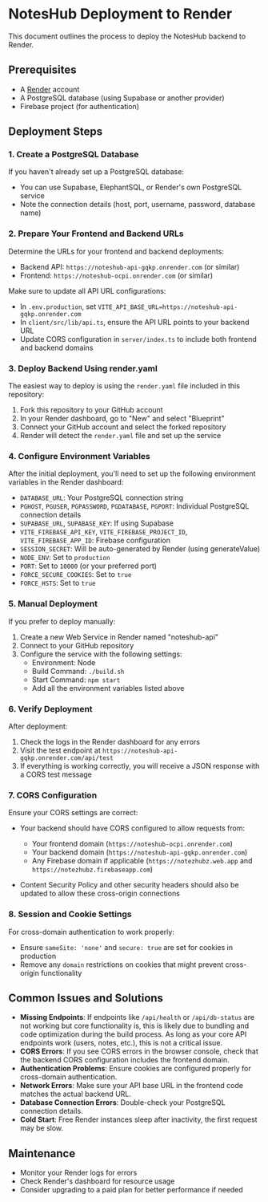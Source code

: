 # NotesHub Deployment to Render

This document outlines the process to deploy the NotesHub backend to Render.

## Prerequisites

- A [Render](https://render.com) account
- A PostgreSQL database (using Supabase or another provider)
- Firebase project (for authentication)

## Deployment Steps

### 1. Create a PostgreSQL Database

If you haven't already set up a PostgreSQL database:
- You can use Supabase, ElephantSQL, or Render's own PostgreSQL service
- Note the connection details (host, port, username, password, database name)

### 2. Prepare Your Frontend and Backend URLs

Determine the URLs for your frontend and backend deployments:

- Backend API: `https://noteshub-api-gqkp.onrender.com` (or similar)
- Frontend: `https://noteshub-ocpi.onrender.com` (or similar)

Make sure to update all API URL configurations:

- In `.env.production`, set `VITE_API_BASE_URL=https://noteshub-api-gqkp.onrender.com`
- In `client/src/lib/api.ts`, ensure the API URL points to your backend URL
- Update CORS configuration in `server/index.ts` to include both frontend and backend domains

### 3. Deploy Backend Using render.yaml

The easiest way to deploy is using the `render.yaml` file included in this repository:

1. Fork this repository to your GitHub account
2. In your Render dashboard, go to "New" and select "Blueprint"
3. Connect your GitHub account and select the forked repository
4. Render will detect the `render.yaml` file and set up the service

### 4. Configure Environment Variables

After the initial deployment, you'll need to set up the following environment variables in the Render dashboard:

- `DATABASE_URL`: Your PostgreSQL connection string
- `PGHOST`, `PGUSER`, `PGPASSWORD`, `PGDATABASE`, `PGPORT`: Individual PostgreSQL connection details
- `SUPABASE_URL`, `SUPABASE_KEY`: If using Supabase
- `VITE_FIREBASE_API_KEY`, `VITE_FIREBASE_PROJECT_ID`, `VITE_FIREBASE_APP_ID`: Firebase configuration
- `SESSION_SECRET`: Will be auto-generated by Render (using generateValue)
- `NODE_ENV`: Set to `production`
- `PORT`: Set to `10000` (or your preferred port)
- `FORCE_SECURE_COOKIES`: Set to `true`
- `FORCE_HSTS`: Set to `true`

### 5. Manual Deployment

If you prefer to deploy manually:

1. Create a new Web Service in Render named "noteshub-api"
2. Connect to your GitHub repository
3. Configure the service with the following settings:
   - Environment: Node
   - Build Command: `./build.sh`
   - Start Command: `npm start`
   - Add all the environment variables listed above

### 6. Verify Deployment

After deployment:

1. Check the logs in the Render dashboard for any errors
2. Visit the test endpoint at `https://noteshub-api-gqkp.onrender.com/api/test`
3. If everything is working correctly, you will receive a JSON response with a CORS test message

### 7. CORS Configuration

Ensure your CORS settings are correct:

- Your backend should have CORS configured to allow requests from:
  - Your frontend domain (`https://noteshub-ocpi.onrender.com`)
  - Your backend domain (`https://noteshub-api-gqkp.onrender.com`)
  - Any Firebase domain if applicable (`https://notezhubz.web.app` and `https://notezhubz.firebaseapp.com`)

- Content Security Policy and other security headers should also be updated to allow these cross-origin connections

### 8. Session and Cookie Settings

For cross-domain authentication to work properly:

- Ensure `sameSite: 'none'` and `secure: true` are set for cookies in production
- Remove any `domain` restrictions on cookies that might prevent cross-origin functionality

## Common Issues and Solutions

- **Missing Endpoints**: If endpoints like `/api/health` or `/api/db-status` are not working but core functionality is, this is likely due to bundling and code optimization during the build process. As long as your core API endpoints work (users, notes, etc.), this is not a critical issue.
- **CORS Errors**: If you see CORS errors in the browser console, check that the backend CORS configuration includes the frontend domain.
- **Authentication Problems**: Ensure cookies are configured properly for cross-domain authentication.
- **Network Errors**: Make sure your API base URL in the frontend code matches the actual backend URL.
- **Database Connection Errors**: Double-check your PostgreSQL connection details.
- **Cold Start**: Free Render instances sleep after inactivity, the first request may be slow.

## Maintenance

- Monitor your Render logs for errors
- Check Render's dashboard for resource usage
- Consider upgrading to a paid plan for better performance if needed
